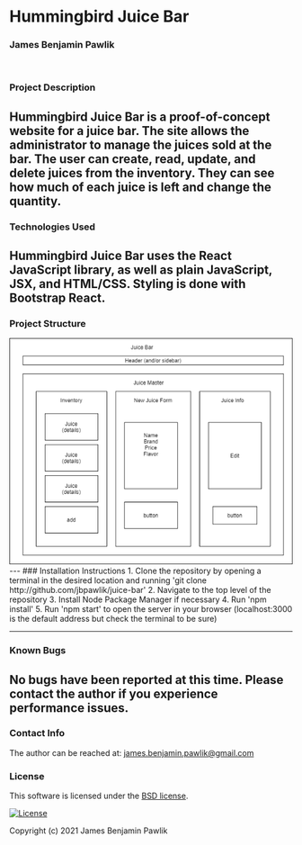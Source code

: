 # Hummingbird Juice Bar

### James Benjamin Pawlik

<img src="" width=600em>

### Project Description

Hummingbird Juice Bar is a proof-of-concept website for a juice bar. The site allows the administrator to manage the juices sold at the bar. The user can create, read, update, and delete juices from the inventory. They can see how much of each juice is left and change the quantity.
---
### Technologies Used
Hummingbird Juice Bar uses the React JavaScript library, as well as plain JavaScript, JSX, and HTML/CSS. Styling is done with Bootstrap React.
---
### Project Structure
<img src='https://github.com/jbpawlik/juice-bar/blob/main/public/juice-bar.drawio.png?raw=true)'>
---
### Installation Instructions
1. Clone the repository by opening a terminal in the desired location and running 'git clone http://github.com/jbpawlik/juice-bar'
2. Navigate to the top level of the repository
3. Install Node Package Manager if necessary
4. Run 'npm install'
5. Run 'npm start' to open the server in your browser (localhost:3000 is the default address but check the terminal to be sure)

---
### Known Bugs
No bugs have been reported at this time. Please contact the author if you experience performance issues.
---
### Contact Info

The author can be reached at: <james.benjamin.pawlik@gmail.com>

### __License__
This software is licensed under the [BSD license](license.txt).

[![License](https://img.shields.io/badge/License-BSD%202--Clause-orange.svg)](https://opensource.org/licenses/BSD-2-Clause)

Copyright (c) 2021 James Benjamin Pawlik


